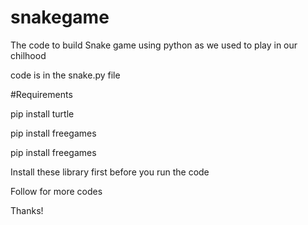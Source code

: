 # snakegame
The code to build Snake game using python as we used to play in our chilhood

code is in the snake.py file 

#Requirements

pip install turtle

pip install freegames

pip install freegames

Install these library first before you run the code

Follow for more codes

Thanks!
